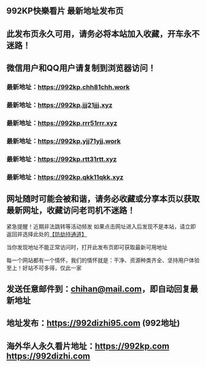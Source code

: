 ## **992KP快樂看片 最新地址发布页**
## 此发布页永久可用，请务必将本站加入收藏，开车永不迷路！
## 微信用户和QQ用户请复制到浏览器访问！
### 最新地址：https://992kp.chh81chh.work

### 最新地址：https://992kp.jjj21jjj.xyz

### 最新地址：https://992kp.rrr51rrr.xyz

### 最新地址：https://992kp.yjj71yjj.work

### 最新地址：https://992kp.rtt31rtt.xyz

### 最新地址：https://992kp.qkk11qkk.xyz


## 网址随时可能会被和谐，请务必收藏或分享本页以获取最新网址，收藏访问老司机不迷路！

紧急提醒！近期非法跳转等活动频发
如果点击网址进入后发现不是本站，请立即返回并选择此处的[【防劫持通道】](https://23.224.130.222:7583)

当你发现地址不能正常访问时，打开此发布页即可获取最新可用地址

每一个网站都有一个情怀，我们的情怀就是：干净、资源种类齐全、坚持用户体验至上！好站不可多得，仅此一家

## 发送任意邮件到：chihan@mail.com，即自动回复最新地址
## 地址发布：https://992dizhi95.com  (992地址)
## 海外华人永久看片地址：https://992kp.com  https://992dizhi.com
